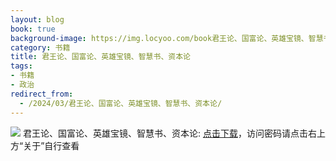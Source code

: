 ```yaml
---
layout: blog
book: true
background-image: https://img.locyoo.com/book君王论、国富论、英雄宝镜、智慧书、资本论.jpg
category: 书籍
title: 君王论、国富论、英雄宝镜、智慧书、资本论
tags:
- 书籍
- 政治
redirect_from:
  - /2024/03/君王论、国富论、英雄宝镜、智慧书、资本论/
---
```

![](https://img.locyoo.com/book君王论、国富论、英雄宝镜、智慧书、资本论.jpg)
君王论、国富论、英雄宝镜、智慧书、资本论: <a name = "ref1" href="https://url18.ctfile.com/f/50983618-1375544617-a2a712?p=3619">点击下载</a>，访问密码请点击右上方“关于”自行查看